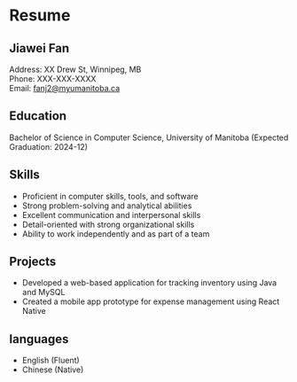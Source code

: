 # Resume

## Jiawei Fan
Address: XX Drew St, Winnipeg, MB  
Phone: XXX-XXX-XXXX  
Email: fanj2@myumanitoba.ca

## Education
Bachelor of Science in Computer Science, University of Manitoba (Expected Graduation: 2024-12)

## Skills
- Proficient in computer skills, tools, and software
- Strong problem-solving and analytical abilities
- Excellent communication and interpersonal skills
- Detail-oriented with strong organizational skills
- Ability to work independently and as part of a team

## Projects
- Developed a web-based application for tracking inventory using Java and MySQL
- Created a mobile app prototype for expense management using React Native

## languages
- English (Fluent)
- Chinese (Native)